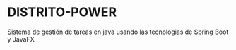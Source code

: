 # DISTRITO-POWER
Sistema de gestión de tareas en java usando las tecnologias de Spring Boot y JavaFX
